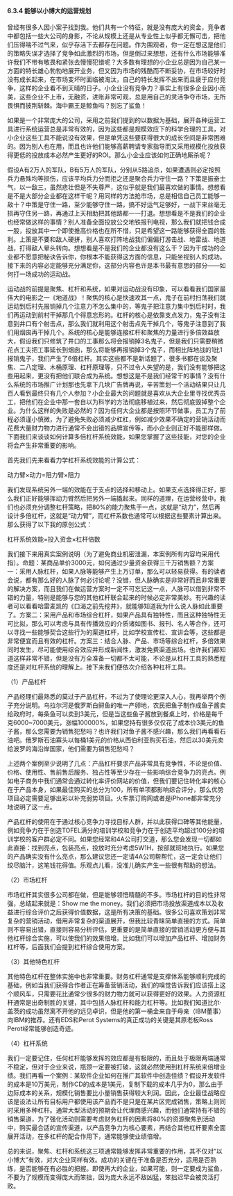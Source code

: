 #### 6.3.4 能够以小博大的运营规划

曾经有很多人因小案子找到我。他们共有一个特征，就是没有庞大的资金，竞争者中都包括一些大公司的身影，不论从规模上还是从专业性上似乎都无懈可击，把他们压得喘不过气来，似乎存活下去都存在问题。作为围观者，你一定在想这是他们的策略失误才选择了竞争如此激烈的市场，但是倒过来想想，还有什么市场能够准许我们不带有敬畏和紧张去慢慢犯错呢？大多数有理想的小企业总是因为自己某一方面的特长雄心勃勃地展开业务，但又因为市场的残酷而不断妥协，在市场较好时没有成长起来，在市场变坏时面临被淘汰，自己的特长发挥不出来而且疲于应付竞争，这样的企业看不到天晴的日子。小企业没有竞争力？事实上有很多企业因小而美，这些企业不上市，无融资，进账非常可观，总是用自己的灵活争夺市场，无所畏惧而披荆斩棘。海中霸王是鲸鱼吗？别忘了鲨鱼！

如果是一个非常庞大的公司，采用之前我们提到的以数据为基础，展开各种运营工具进行系统运营总是非常有效的，因为这些都是规模效应下的科学合理的工具，对小企业这些工具不能说没有效果，但是单凭这些要获得很大的成长空间是非常困难的。因为别人也在用，而且也许他们能够高薪聘请专家指导而又采用规模化投放获得更低的投放成本必然产生更好的ROI。那么小企业应该如何正确地厮杀呢？

假设A有2万人的军队，B有5万人的军队，分别从5路追杀，如果遭遇则必定按照兵力悬殊均等损伤，应该平均兵力分而拒之还是聚合兵力守住一路？下策是振奋士气，以一敌三，虽然悲壮但是不失尊严，这似乎就是我们最喜欢做的事情。想想看是不是大部分企业都在这样干呢？用同样的方法抢市场，总是相信自己员工能够一敌十？中策是守住一路，至少能够守住一路，搞不好运气足够好，一战下来丝毫无损再守住另一路，再通过上天相助把其他路都一一打退。想想看是不是我们的企业也经常做这样的事情？别人准备全面投放公交地铁报刊电视，那么我们就把钱合成一股，投放其中一个即使推高价格也在所不惜，只是希望这一路能够获得全面的胜利。上策是不要和敌人硬拼，别人喜欢打阵地战我们偏偏打游击战、地雷战、地道战，打得敌人晕头转向。想想看是不是我们的企业都没有这么干？因为干成功的企业都不愿意把秘诀告诉你，你根本不能获得这方面的信息，只能坐视别人的成功。接下来的内容必定能够充分满足你，这部分内容也许是本书最有意思的部分——如何打一场成功的运动战。

运动战的前提是聚焦、杠杆和系统，如果对运动战没有印象，可以看看我们国家最伟大的电影之一《地道战》！聚焦的核心是快速攻其一点，鬼子在前村扫荡我们就运动到后村先报销掉几个注意力不怎么集中的，等鬼子把注意力集中到后村时，我们再运动到前村干掉那几个得意忘形的。杠杆的核心是依靠支点发力，鬼子没有注意到井口有个射击点，那么我们就利用这个射击点先干掉几个，等鬼子注意到了我们用烟囱再干掉几个。系统的核心是能够连接杠杆和聚焦的力量进行多倍效益放大，假设我们只修筑了井口的工事那么将会报销掉3名鬼子，但是我们只需要稍微花点工夫把工事延长到烟囱，那么将能够再报销掉3个鬼子，而相比阵地战的1比1报销鬼子，我们产生了6倍杠杆。其实这些都不是新话题了，很多书都在谈及聚焦、二八定理、木桶原理、杠杆原理等，只不过令人失望的是，我们没有能够把这些用起来，更没有把他们联合成为系统。想想这是不是我们经常干的事情？没有什么系统的市场推广计划那也先拿下几块广告牌再说，辛苦策划一个活动结果只让几百人看到最终只有几个人参加？小企业最大的问题就是喜欢从大企业里寻找优秀员工，把他们在企业中那一套自以为科学的方法彻底移植过来，然后彻底毁掉整个企业。为什么这样的失败是必然的？因为任何大企业都是按照环节做事，员工为了前程必须谨小慎微，为了避免失败必须减少杠杠，例如减少效果不确定的营销活动而花费大量财力物力进行通常不会出错的品牌宣传等，而小企业则正好不能那样做。下面我们来谈谈如何计算多倍杠杆系统效能，如果您掌握了这些技能，对您的企业将会产生非常重要的影响。

首先我们先来看看力学杠杆系统效能的计算公式：

动力臂×动力=阻力臂×阻力

我们发现系统另外一端的效能在于支点的选择和移动上。如果支点选择得正好，那么我们正好能够挥动力臂然后把另外一端撬起来。同样的道理，在运营经营中，我们也必须充分调整杠杆策略，把80%的能力聚焦于一点，这就是“动力”，然后再设计多倍杠杆，这就是“动力臂”，而杠杆系数也通常可以根据这些要素计算出来。那么获得了以下我的原创公式：

杠杆系统效能=投入资金×杠杆倍数

我们接下来用真实案例说明（为了避免商业机密泄漏，本案例所有内容均采用代指）。命题：某商品单价3000元，如何通过少量资金获得三千万销售额？方案一：采用人脉杠杆，如果人脉等能够产生上万订单，那么可以轻易获得。有的读者会说，都有那么好的人脉了何必讨论呢？没错，但人脉确实是非常好而且非常重要的解决方案，而且我们在做运营方案时一定不可忘记这一点，人脉可以借到非常不错的力量，特别是能够与您的其他杠杆联合起来的时候必定非常美妙。有兴趣的读者可以看看哈雷麦凯的《口渴之前先挖井》，就能够知道我为什么说人脉如此重要了。方案二：采用产品和市场综合杠杆，如果产品具有独特性，而且这种独特性无可比拟，那么可以考虑与具有传播效应的介质诸如图书、报刊、名人等合作，还可以寻找一些能够契合这些行为的渠道杠杆，比如学校宣传栏、宣讲会等，这些都是非常便宜而且有效的杠杆。方案三：结合人脉、产品、市场等综合杠杆，多倍效果同时发生，尽可能使用综合效应并形成新闻性，激发免费渠道出场。也许我们都知道这样非常不错，但是没有万全准备一切都不太可能，不论是从杠杆工具的熟悉程度还是对杠杆系统的理解上。接下来我们便依次介绍各种杠杆工具。

（1）产品杠杆

产品经理们最熟悉的莫过于产品杠杆，不过为了使理论更深入人心，我再举两个例子充分说明。乌拉尔河是俄罗斯白鲟鱼的唯一产卵地，农民把鱼子制作成鱼子酱卖给政府时，每条鱼可以卖到3美元，但是当这些鱼子酱放到餐桌上时，价格是每千克6000~7000美元，涨幅100000%，如果您持有很多仅仅花了成本价3美元的鱼子酱，那么您需要为销售犯愁吗？也许我们对鱼子酱不感兴趣，那么我们再看看石油吧。俄罗斯石油寡头以每桶1美元的价格从西伯利亚购买石油，然后以30美元卖给波罗的海沿岸国家，他们需要为销售犯愁吗？

上述两个案例至少说明了几点：产品杠杆要求产品非常具有竞争性，不论是价值、价格、使用性、售前售后服务、独占性等至少存在一些影响综合竞争力的亮点。例如电子商务中我们通常会通过转化率评价网站的价值，但我们要记住转化率的核心在于产品本身，如果最佳购买的总分为100，所有单项都影响综合评分，那么优势项目必定需要足够出彩以补充弱势项目。火车票订购网或者是iPhone都非常充分地说明了这一点。

产品杠杆的使用在于通过核心竞争力寻找目标人群，并以此获得口碑等其他能量，例如竞争力在于创造TOFEL满分的培训学校和竞争力在于创造平均超过100分的培训学校的客户群必定不同。如果您经常和4A公司打交道，那么您会发现一切都如此直接：找到亮点，包装亮点，投放时充分考虑5W1H，按部就班地执行。如果您的产品确实没有什么亮点，那么建议您还一定请4A公司帮帮忙，这一定会让他们绞尽脑汁，这笔钱花得值。乐观点儿看，没准儿确实产生一些很有帮助的想法。

（2）市场杠杆

市场杠杆其实很多公司都在做，但是能够领悟精髓的不多。市场杠杆的目的性非常强，总结起来就是：Show me the money。我们必须把市场投放渠道成本以及收益进行综合评价之后获得价值数据，这是所有决策的基础。很多公司喜欢策划非常复杂的营销活动，借用非常复杂的渠道展开，但我比较青睐简单直接的方式。简单则不容易出错，直接则容易分析评估，更重要的是简单直接的营销活动更方便与其他杠杆综合实施，可以使我们的效果倍增。比如我们可以增加产品杠杆、增加财务杠杆等，后面我们会提到杠杆综合使用方案。

（3）其他特色杠杆

其他特色杠杆在整体实施中也非常重要。财务杠杆通常是支撑体系能够顺利完成的基础，例如当我们获得合作者正在筹备营销活动，我们的嗅觉告诉我们应该搭上这个顺风车，只需要花比通常少很多的财力物力就可以获得更好的效果。人力资源杠杆通常是出奇制胜的关键，其中包括人脉杠杆和能力杠杆等。比如我们知道比尔·盖茨的成功虽然离不开他的远见卓识，但是他的第一桶金来自于母亲（IBM董事）向IBM的推荐。还有EDS和Perot Systems的真正成功的关键是其原老板Ross Perot经常能够创造奇迹。

（4）杠杆系统

我们一定要记住，任何杠杆能够发挥的效应都是有极限的，而且处于极限两端通常不稳定，但对于企业来说，瓶颈一定要被打破，这就必然使用到杠杆系统来倍增业绩。我们再看一个案例：某软件企业如何在推广其软件中创造佳绩？假设开发软件的成本是10万美元，制作CD的成本是1美元，复制下载的成本几乎为0，那么由于边际成本的关系，规模化销售要比小量销售获得较大利润。因此，企业最佳战略应该是设法让所有目标用户都使用该产品而不是只是在某片区完成销售，策略上则同时采用多种杠杆。通常大型活动的预期会让代理商感兴趣，而他们通常持有不错的销售渠道，为了强化活动则需要考虑财务杠杆的因素将80%的资源聚焦到活动中，购买最合适的宣传渠道，以产品竞争力为核心要素，再结合其他杠杆要素全面展开活动，在多杠杆的配合作用下，通常能够使业绩倍增。

总的来说，聚焦、杠杆和系统这三项通常能够发挥非常重要的作用，其不仅对“以小博大”有效，对大企业同样有效。成功的关键在于准备是否充分，运用是否熟练，是否能够在有必胜的把握。即使再大的企业，如果可能，则一定要成为鲨鱼，不要为了规模而变得庞大而笨拙，因为庞大永远不敌凶猛，笨拙迟早会被灵活打败。
